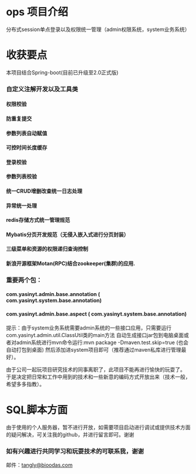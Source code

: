 # ops 项目介绍
分布式session单点登录以及权限统一管理（admin权限系统，system业务系统）

# 收获要点
 本项目结合Spring-boot(目前已升级至2.0正式版)
### 自定义注解开发以及工具类
 
 #### 权限校验
 #### 防重复提交
 #### 参数列表自动赋值
 #### 可控时间长度缓存
 #### 登录校验
 #### 参数列表校验
 #### 统一CRUD增删改查统一日志处理
 #### 异常统一处理
 #### redis存储方式统一管理规范
 #### Mybatis分页开发规范（无侵入嵌入式进行分页封装）
 #### 三级菜单和资源的权限递归查询控制
 #### 新浪开源框架Motan(RPC)结合zookeeper(集群)的应用.
 
 
 ### 重要两个包：
 #### com.yasinyt.admin.base.annotation ( com.yasinyt.system.base.annotation)
 #### com.yasinyt.admin.base.aspect  ( com.yasinyt.system.base.annotation)
 
 提示：由于system业务系统需要admin系统的一些接口应用，只需要运行com.yasinyt.admin.util.ClassUtil类的main方法 自动生成接口jar包到电脑桌面或者对admin系统进行mvn命令运行:mvn package -Dmaven.test.skip=true (也会自动打包到桌面) 然后添加进system项目即可（推荐通过maven私库进行管理最好）。
 
 
 由于公司一起玩项目研究技术的同事离职了，此项目不能再进行愉快的玩耍了。
 于是决定把日常和工作中用到的技术和一些新意的编码方式开放出来（技术一般，希望多多指教）。
 
 # SQL脚本方面
 由于使用的个人服务器，暂不进行开放，如需要项目启动进行调试或提供技术方面的疑问解决，可关注我的github，并进行留言即可。谢谢

 ### 如有兴趣进行共同学习和玩耍技术的可联系我，谢谢
 邮件：tangly@bioodas.com
